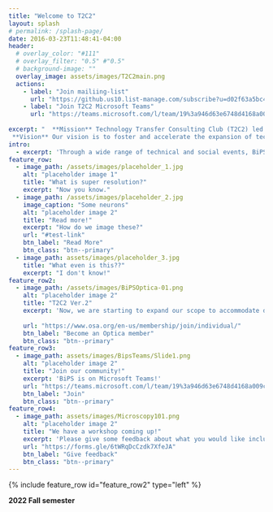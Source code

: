```yaml
---
title: "Welcome to T2C2"
layout: splash
# permalink: /splash-page/
date: 2016-03-23T11:48:41-04:00
header:
  # overlay_color: "#111"
  # overlay_filter: "0.5" #"0.5"
  # background-image: ""
  overlay_image: assets/images/T2C2main.png
  actions:
    - label: "Join mailiing-list"
      url: "https://github.us10.list-manage.com/subscribe?u=d02f63a5bc4b80c8fe14d9089&id=6af9353721"
    - label: "Join T2C2 Microsoft Teams"
      url: "https://teams.microsoft.com/l/team/19%3a946d63e6748d4168a009cd653a12bdc8%40thread.tacv2/conversations?groupId=e3cb8047-564c-44df-a290-b786c843ee71&tenantId=482198bb-ae7b-4b25-8b7a-6d7f32faa083"
  
excerpt: "  **Mission** Technology Transfer Consulting Club (T2C2) led by advanced degree students aim to provide managerial and strategic solutions for effective operations of technology transfer groups.
 **Vision** Our vision is to foster and accelerate the expansion of technology transfer groups of students and faculties in Georgia Tech."
intro: 
  - excerpt: 'Through a wide range of technical and social events, BiPS serves as a platform for the exchange of ideas, interdisciplinary research, and wider community engagement. BiPS hopes to foster a collaborative environment where members can form lasting connections to further their personal and professional goals.'
feature_row:
  - image_path: /assets/images/placeholder_1.jpg
    alt: "placeholder image 1"
    title: "What is super resolution?"
    excerpt: "Now you know."
  - image_path: /assets/images/placeholder_2.jpg
    image_caption: "Some neurons"
    alt: "placeholder image 2"
    title: "Read more!"
    excerpt: "How do we image these?"
    url: "#test-link"
    btn_label: "Read More"
    btn_class: "btn--primary"
  - image_path: assets/images/placeholder_3.jpg
    title: "What even is this??"
    excerpt: "I don't know!"
feature_row2:
  - image_path: /assets/images/BiPSOptica-01.png
    alt: "placeholder image 2"
    title: "T2C2 Ver.2"
    excerpt: 'Now, we are starting to expand our scope to accommodate diverse career interests at the intersections of technology, business, and consulting for graduate students beyond the traditional research pathway.'
    
    url: "https://www.osa.org/en-us/membership/join/individual/"
    btn_label: "Become an Optica member"
    btn_class: "btn--primary"
feature_row3:
  - image_path: assets/images/BipsTeams/Slide1.png
    alt: "placeholder image 2"
    title: "Join our community!"
    excerpt: 'BiPS is on Microsoft Teams!'
    url: "https://teams.microsoft.com/l/team/19%3a946d63e6748d4168a009cd653a12bdc8%40thread.tacv2/conversations?groupId=e3cb8047-564c-44df-a290-b786c843ee71&tenantId=482198bb-ae7b-4b25-8b7a-6d7f32faa083"
    btn_label: "Join"
    btn_class: "btn--primary"
feature_row4:
  - image_path: assets/images/Microscopy101.png
    alt: "placeholder image 2"
    title: "We have a workshop coming up!"
    excerpt: 'Please give some feedback about what you would like included!'
    url: "https://forms.gle/6tWRqDcCzdk7XfeJA"
    btn_label: "Give feedback"
    btn_class: "btn--primary"
---
```


<!-- {% include feature_row id="intro" type="center" %} -->

<!-- {% include feature_row %} -->

{% include feature_row id="feature_row2" type="left" %}

<!-- {% include feature_row %} -->

<!-- {% include feature_row id="feature_row3" type="left" %} -->

<!-- {% include feature_row id="feature_row4" type="right" %} -->

**2022 Fall semester** 

